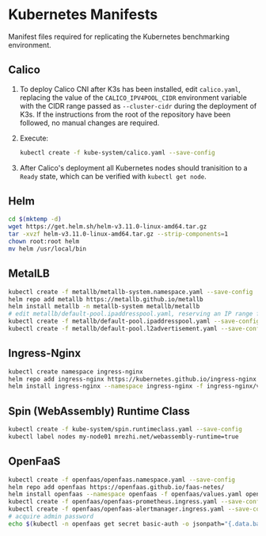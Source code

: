 # Kubernetes Manifests

Manifest files required for replicating the Kubernetes benchmarking environment.

## Calico

1. To deploy Calico CNI after K3s has been installed, edit `calico.yaml`, replacing the value of the `CALICO_IPV4POOL_CIDR` environment variable with the CIDR range passed as `--cluster-cidr` during the deployment of K3s. If the instructions from the root of the repository have been followed, no manual changes are required.
2. Execute:

    ```bash
    kubectl create -f kube-system/calico.yaml --save-config
    ```

3. After Calico's deployment all Kubernetes nodes should tranisition to a `Ready` state, which can be verified with `kubectl get node`.

## Helm

```bash
cd $(mktemp -d)
wget https://get.helm.sh/helm-v3.11.0-linux-amd64.tar.gz
tar -xvzf helm-v3.11.0-linux-amd64.tar.gz --strip-components=1
chown root:root helm
mv helm /usr/local/bin
```

## MetalLB

```bash
kubectl create -f metallb/metallb-system.namespace.yaml --save-config
helm repo add metallb https://metallb.github.io/metallb
helm install metallb -n metallb-system metallb/metallb
# edit metallb/default-pool.ipaddresspool.yaml, reserving an IP range from the local subnet for use with MetalLB
kubectl create -f metallb/default-pool.ipaddresspool.yaml --save-config
kubectl create -f metallb/default-pool.l2advertisement.yaml --save-config
```

## Ingress-Nginx

```bash
kubectl create namespace ingress-nginx
helm repo add ingress-nginx https://kubernetes.github.io/ingress-nginx
helm install ingress-nginx --namespace ingress-nginx -f ingress-nginx/values.yaml ingress-nginx/ingress-nginx
```

## Spin (WebAssembly) Runtime Class

```bash
kubectl create -f kube-system/spin.runtimeclass.yaml --save-config
kubectl label nodes my-node01 mrezhi.net/webassembly-runtime=true
```

## OpenFaaS

```bash
kubectl create -f openfaas/openfaas.namespace.yaml --save-config
helm repo add openfaas https://openfaas.github.io/faas-netes/
helm install openfaas --namespace openfaas -f openfaas/values.yaml openfaas/openfaas
kubectl create -f openfaas/openfaas-prometheus.ingress.yaml --save-config
kubectl create -f openfaas/openfaas-alertmanager.ingress.yaml --save-config
# acquire admin password
echo $(kubectl -n openfaas get secret basic-auth -o jsonpath="{.data.basic-auth-password}" | base64 --decode)
```